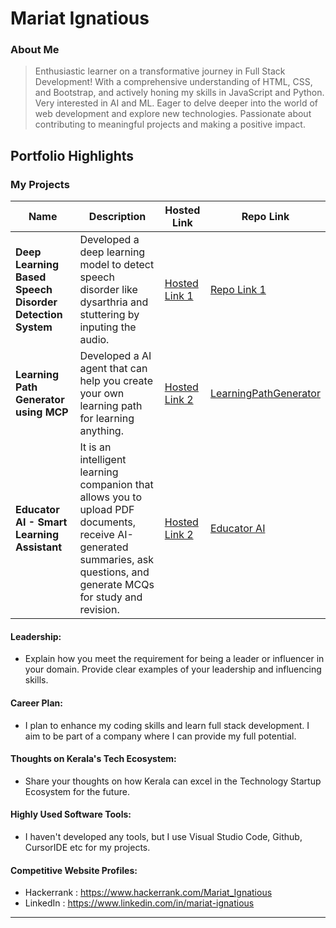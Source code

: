 # Mariat Ignatious 

### About Me

> Enthusiastic learner on a transformative journey in Full Stack Development! With a comprehensive understanding of HTML, CSS, and Bootstrap, and actively honing my skills in JavaScript and Python. Very interested in AI and ML. Eager to delve deeper into the world of web development and explore new technologies. Passionate about contributing to meaningful projects and making a positive impact.


## Portfolio Highlights

### My Projects

| Name                | Description                                                               | Hosted Link                              | Repo Link                                                      |
|---------------------|---------------------------------------------------------------------------|------------------------------------------|----------------------------------------------------------------|
| **Deep Learning Based Speech Disorder Detection System**  |    Developed a deep learning model to detect speech disorder like dysarthria and stuttering by inputing the audio.                                             | [Hosted Link 1](https://example.com)    | [Repo Link 1](https://github.com/username/project1)             |
| **Learning Path Generator using MCP**  |Developed a AI agent that can help you create your own learning path for learning anything.                                              | [Hosted Link 2](https://example.com)    | [LearningPathGenerator](https://github.com/mariatignatious/Learning-Path-Generator-using-MCP.git)             |
| **Educator AI - Smart Learning Assistant**  |  It is an intelligent learning companion that allows you to upload PDF documents, receive AI-generated summaries, ask questions, and generate MCQs for study and revision.                                              | [Hosted Link 2](https://example.com)    | [Educator AI](https://github.com/mariatignatious/Educator-AI.git)             |


#### Leadership:

- Explain how you meet the requirement for being a leader or influencer in your domain. Provide clear examples of your leadership and influencing skills.

#### Career Plan:

- I plan to enhance my coding skills and learn full stack development. I aim to be part of a company where I can provide my full potential.

#### Thoughts on Kerala's Tech Ecosystem:

- Share your thoughts on how Kerala can excel in the Technology Startup Ecosystem for the future.

#### Highly Used Software Tools:

- I haven't developed any tools, but I use Visual Studio Code, Github, CursorIDE etc for my projects.

#### Competitive Website Profiles:

- Hackerrank : https://www.hackerrank.com/Mariat_Ignatious
- LinkedIn : https://www.linkedin.com/in/mariat-ignatious

---
